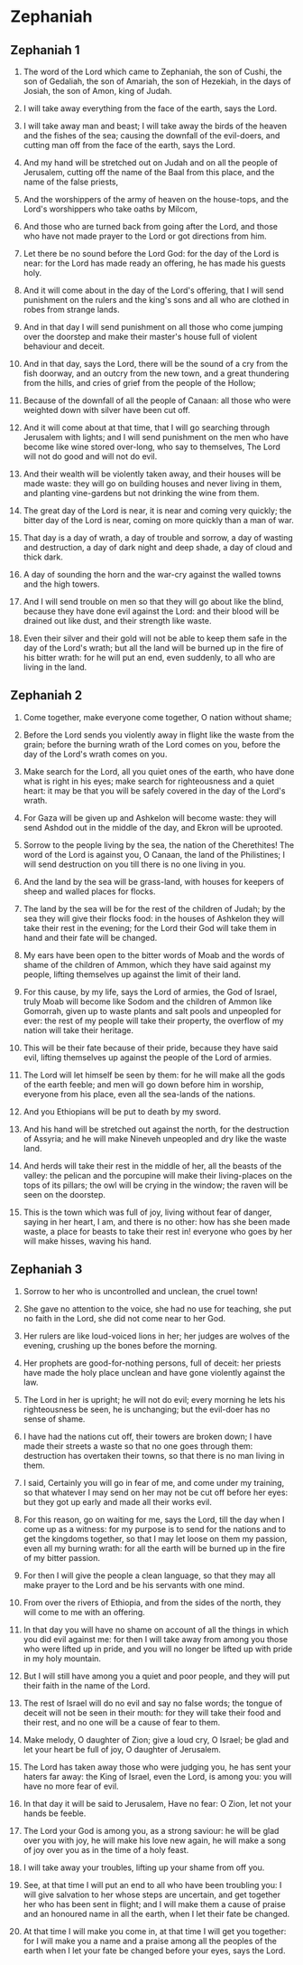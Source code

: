 # Zephaniah

## Zephaniah 1

1. The word of the Lord which came to Zephaniah, the son of Cushi, the son of Gedaliah, the son of Amariah, the son of Hezekiah, in the days of Josiah, the son of Amon, king of Judah.

2. I will take away everything from the face of the earth, says the Lord.

3. I will take away man and beast; I will take away the birds of the heaven and the fishes of the sea; causing the downfall of the evil-doers, and cutting man off from the face of the earth, says the Lord.

4. And my hand will be stretched out on Judah and on all the people of Jerusalem, cutting off the name of the Baal from this place, and the name of the false priests,

5. And the worshippers of the army of heaven on the house-tops, and the Lord's worshippers who take oaths by Milcom,

6. And those who are turned back from going after the Lord, and those who have not made prayer to the Lord or got directions from him.

7. Let there be no sound before the Lord God: for the day of the Lord is near: for the Lord has made ready an offering, he has made his guests holy.

8. And it will come about in the day of the Lord's offering, that I will send punishment on the rulers and the king's sons and all who are clothed in robes from strange lands.

9. And in that day I will send punishment on all those who come jumping over the doorstep and make their master's house full of violent behaviour and deceit.

10. And in that day, says the Lord, there will be the sound of a cry from the fish doorway, and an outcry from the new town, and a great thundering from the hills, and cries of grief from the people of the Hollow;

11. Because of the downfall of all the people of Canaan: all those who were weighted down with silver have been cut off.

12. And it will come about at that time, that I will go searching through Jerusalem with lights; and I will send punishment on the men who have become like wine stored over-long, who say to themselves, The Lord will not do good and will not do evil.

13. And their wealth will be violently taken away, and their houses will be made waste: they will go on building houses and never living in them, and planting vine-gardens but not drinking the wine from them.

14. The great day of the Lord is near, it is near and coming very quickly; the bitter day of the Lord is near, coming on more quickly than a man of war.

15. That day is a day of wrath, a day of trouble and sorrow, a day of wasting and destruction, a day of dark night and deep shade, a day of cloud and thick dark.

16. A day of sounding the horn and the war-cry against the walled towns and the high towers.

17. And I will send trouble on men so that they will go about like the blind, because they have done evil against the Lord: and their blood will be drained out like dust, and their strength like waste.

18. Even their silver and their gold will not be able to keep them safe in the day of the Lord's wrath; but all the land will be burned up in the fire of his bitter wrath: for he will put an end, even suddenly, to all who are living in the land.

## Zephaniah 2

1. Come together, make everyone come together, O nation without shame;

2. Before the Lord sends you violently away in flight like the waste from the grain; before the burning wrath of the Lord comes on you, before the day of the Lord's wrath comes on you.

3. Make search for the Lord, all you quiet ones of the earth, who have done what is right in his eyes; make search for righteousness and a quiet heart: it may be that you will be safely covered in the day of the Lord's wrath.

4. For Gaza will be given up and Ashkelon will become waste: they will send Ashdod out in the middle of the day, and Ekron will be uprooted.

5. Sorrow to the people living by the sea, the nation of the Cherethites! The word of the Lord is against you, O Canaan, the land of the Philistines; I will send destruction on you till there is no one living in you.

6. And the land by the sea will be grass-land, with houses for keepers of sheep and walled places for flocks.

7. The land by the sea will be for the rest of the children of Judah; by the sea they will give their flocks food: in the houses of Ashkelon they will take their rest in the evening; for the Lord their God will take them in hand and their fate will be changed.

8. My ears have been open to the bitter words of Moab and the words of shame of the children of Ammon, which they have said against my people, lifting themselves up against the limit of their land.

9. For this cause, by my life, says the Lord of armies, the God of Israel, truly Moab will become like Sodom and the children of Ammon like Gomorrah, given up to waste plants and salt pools and unpeopled for ever: the rest of my people will take their property, the overflow of my nation will take their heritage.

10. This will be their fate because of their pride, because they have said evil, lifting themselves up against the people of the Lord of armies.

11. The Lord will let himself be seen by them: for he will make all the gods of the earth feeble; and men will go down before him in worship, everyone from his place, even all the sea-lands of the nations.

12. And you Ethiopians will be put to death by my sword.

13. And his hand will be stretched out against the north, for the destruction of Assyria; and he will make Nineveh unpeopled and dry like the waste land.

14. And herds will take their rest in the middle of her, all the beasts of the valley: the pelican and the porcupine will make their living-places on the tops of its pillars; the owl will be crying in the window; the raven will be seen on the doorstep.

15. This is the town which was full of joy, living without fear of danger, saying in her heart, I am, and there is no other: how has she been made waste, a place for beasts to take their rest in! everyone who goes by her will make hisses, waving his hand.

## Zephaniah 3

1. Sorrow to her who is uncontrolled and unclean, the cruel town!

2. She gave no attention to the voice, she had no use for teaching, she put no faith in the Lord, she did not come near to her God.

3. Her rulers are like loud-voiced lions in her; her judges are wolves of the evening, crushing up the bones before the morning.

4. Her prophets are good-for-nothing persons, full of deceit: her priests have made the holy place unclean and have gone violently against the law.

5. The Lord in her is upright; he will not do evil; every morning he lets his righteousness be seen, he is unchanging; but the evil-doer has no sense of shame.

6. I have had the nations cut off, their towers are broken down; I have made their streets a waste so that no one goes through them: destruction has overtaken their towns, so that there is no man living in them.

7. I said, Certainly you will go in fear of me, and come under my training, so that whatever I may send on her may not be cut off before her eyes: but they got up early and made all their works evil.

8. For this reason, go on waiting for me, says the Lord, till the day when I come up as a witness: for my purpose is to send for the nations and to get the kingdoms together, so that I may let loose on them my passion, even all my burning wrath: for all the earth will be burned up in the fire of my bitter passion.

9. For then I will give the people a clean language, so that they may all make prayer to the Lord and be his servants with one mind.

10. From over the rivers of Ethiopia, and from the sides of the north, they will come to me with an offering.

11. In that day you will have no shame on account of all the things in which you did evil against me: for then I will take away from among you those who were lifted up in pride, and you will no longer be lifted up with pride in my holy mountain.

12. But I will still have among you a quiet and poor people, and they will put their faith in the name of the Lord.

13. The rest of Israel will do no evil and say no false words; the tongue of deceit will not be seen in their mouth: for they will take their food and their rest, and no one will be a cause of fear to them.

14. Make melody, O daughter of Zion; give a loud cry, O Israel; be glad and let your heart be full of joy, O daughter of Jerusalem.

15. The Lord has taken away those who were judging you, he has sent your haters far away: the King of Israel, even the Lord, is among you: you will have no more fear of evil.

16. In that day it will be said to Jerusalem, Have no fear: O Zion, let not your hands be feeble.

17. The Lord your God is among you, as a strong saviour: he will be glad over you with joy, he will make his love new again, he will make a song of joy over you as in the time of a holy feast.

18. I will take away your troubles, lifting up your shame from off you.

19. See, at that time I will put an end to all who have been troubling you: I will give salvation to her whose steps are uncertain, and get together her who has been sent in flight; and I will make them a cause of praise and an honoured name in all the earth, when I let their fate be changed.

20. At that time I will make you come in, at that time I will get you together: for I will make you a name and a praise among all the peoples of the earth when I let your fate be changed before your eyes, says the Lord.